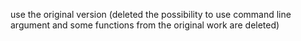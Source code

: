 use the original version (deleted the possibility to use command line argument and some functions from the original work are deleted)
